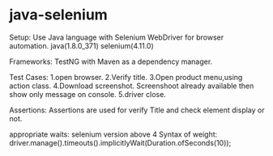 # java-selenium
Setup:
    Use Java language with Selenium WebDriver for browser automation.
    java(1.8.0_371)
    selenium(4.11.0)

Frameworks: 
    TestNG with Maven as a dependency manager.

Test Cases:
    1.open browser.
    2.Verify title.
    3.Open product menu,using action class.
    4.Download screenshot.
      Screenshoot already available then show only message on console.
    5.driver close.

Assertions:
    Assertions are used for verify Title and check element display or not.

appropriate waits:
      selenium version above 4 
      Syntax of weight:
            driver.manage().timeouts().implicitlyWait(Duration.ofSeconds(10));



